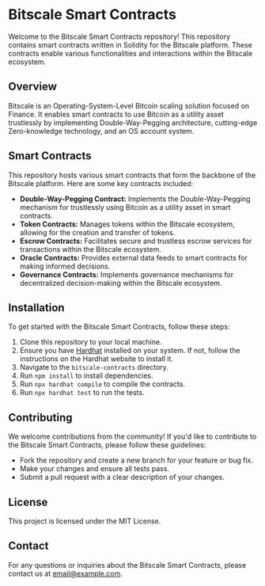 Bitscale Smart Contracts
========================

Welcome to the Bitscale Smart Contracts repository! This repository contains smart contracts written in Solidity for the Bitscale platform. These contracts enable various functionalities and interactions within the Bitscale ecosystem.

Overview
--------

Bitscale is an Operating-System-Level Bitcoin scaling solution focused on Finance. It enables smart contracts to use Bitcoin as a utility asset trustlessly by implementing Double-Way-Pegging architecture, cutting-edge Zero-knowledge technology, and an OS account system.

Smart Contracts
---------------

This repository hosts various smart contracts that form the backbone of the Bitscale platform. Here are some key contracts included:

-   **Double-Way-Pegging Contract:** Implements the Double-Way-Pegging mechanism for trustlessly using Bitcoin as a utility asset in smart contracts.
-   **Token Contracts:** Manages tokens within the Bitscale ecosystem, allowing for the creation and transfer of tokens.
-   **Escrow Contracts:** Facilitates secure and trustless escrow services for transactions within the Bitscale ecosystem.
-   **Oracle Contracts:** Provides external data feeds to smart contracts for making informed decisions.
-   **Governance Contracts:** Implements governance mechanisms for decentralized decision-making within the Bitscale ecosystem.

Installation
------------

To get started with the Bitscale Smart Contracts, follow these steps:

1.  Clone this repository to your local machine.
2.  Ensure you have [Hardhat](https://hardhat.org/) installed on your system. If not, follow the instructions on the Hardhat website to install it.
3.  Navigate to the `bitscale-contracts` directory.
4.  Run `npm install` to install dependencies.
5.  Run `npx hardhat compile` to compile the contracts.
6.  Run `npx hardhat test` to run the tests.

Contributing
------------

We welcome contributions from the community! If you'd like to contribute to the Bitscale Smart Contracts, please follow these guidelines:

-   Fork the repository and create a new branch for your feature or bug fix.
-   Make your changes and ensure all tests pass.
-   Submit a pull request with a clear description of your changes.

License
-------

This project is licensed under the MIT License.

Contact
-------

For any questions or inquiries about the Bitscale Smart Contracts, please contact us at email@example.com.